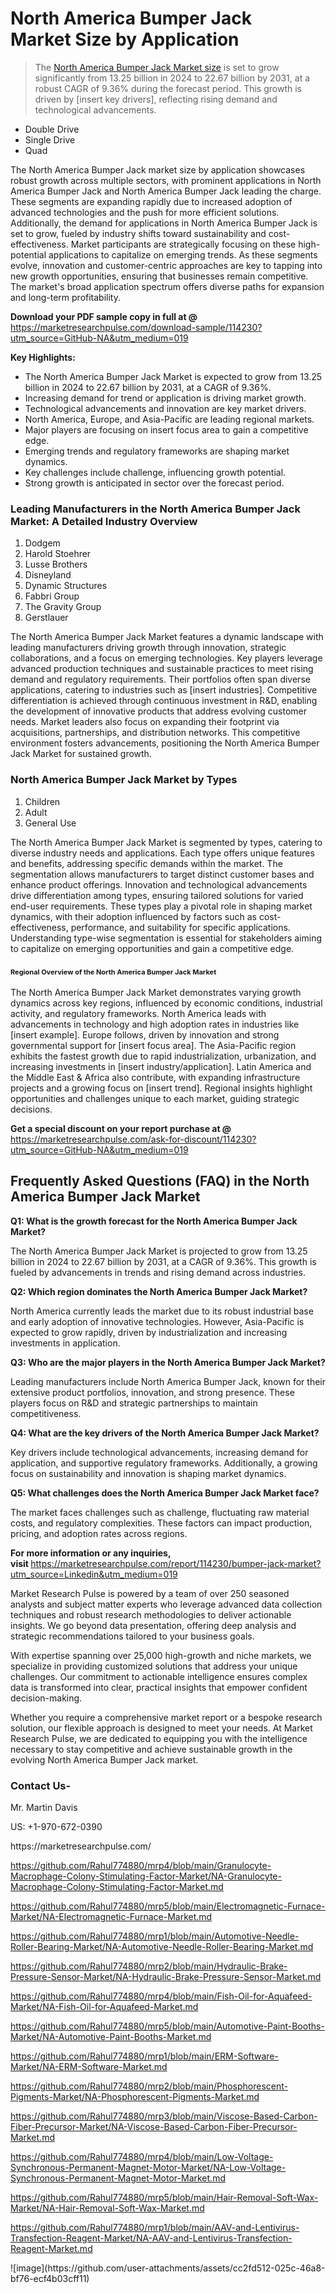 <h1>North America Bumper Jack Market&nbsp;Size by Application</h1><blockquote><p>The <a href="https://marketresearchpulse.com/download-sample/114230?utm_source=GitHub-NA&amp;utm_medium=019">North America Bumper Jack Market size</a> is set to grow significantly from 13.25 billion in 2024 to 22.67 billion by 2031, at a robust CAGR of 9.36% during the forecast period. This growth is driven by [insert key drivers], reflecting rising demand and technological advancements.</p></blockquote><ul><li>Double Drive<li> Single Drive<li> Quad</li></ul><p>The North America Bumper Jack market size by application showcases robust growth across multiple sectors, with prominent applications in North America Bumper Jack and North America Bumper Jack leading the charge. These segments are expanding rapidly due to increased adoption of advanced technologies and the push for more efficient solutions. Additionally, the demand for applications in North America Bumper Jack is set to grow, fueled by industry shifts toward sustainability and cost-effectiveness. Market participants are strategically focusing on these high-potential applications to capitalize on emerging trends. As these segments evolve, innovation and customer-centric approaches are key to tapping into new growth opportunities, ensuring that businesses remain competitive. The market's broad application spectrum offers diverse paths for expansion and long-term profitability.</p><p><strong>Download your PDF sample copy in full at @ </strong><a href="https://marketresearchpulse.com/download-sample/114230?utm_source=GitHub-NA&amp;utm_medium=019">https://marketresearchpulse.com/download-sample/114230?utm_source=GitHub-NA&amp;utm_medium=019</a></p><p><strong>Key Highlights: </strong></p><ul><li>The North America Bumper Jack Market is expected to grow from 13.25 billion in 2024 to 22.67 billion by 2031, at a CAGR of 9.36%.</li><li>Increasing demand for trend or application is driving market growth.</li><li>Technological advancements and innovation are key market drivers.</li><li>North America, Europe, and Asia-Pacific are leading regional markets.</li><li>Major players are focusing on insert focus area to gain a competitive edge.</li><li>Emerging trends and regulatory frameworks are shaping market dynamics.</li><li>Key challenges include challenge, influencing growth potential.</li><li>Strong growth is anticipated in sector over the forecast period.</li></ul><h3>Leading Manufacturers in the North America Bumper Jack Market: A Detailed Industry Overview</h3><ol><li>Dodgem</li><li>Harold Stoehrer</li><li>Lusse Brothers</li><li>Disneyland</li><li>Dynamic Structures</li><li>Fabbri Group</li><li>The Gravity Group</li><li>Gerstlauer</li></ol><div class="flex max-w-full flex-col flex-grow"><div class="min-h-8 text-message flex w-full flex-col items-end gap-2 whitespace-normal break-words [.text-message+&amp;]:mt-5" dir="auto" data-message-author-role="assistant" data-message-id="fd8432e4-4910-450d-b182-61b7bfb0a01f" data-message-model-slug="gpt-4o"><div class="flex w-full flex-col gap-1 empty:hidden first:pt-[3px]"><div class="markdown prose w-full break-words dark:prose-invert light"><p>The North America Bumper Jack Market features a dynamic landscape with leading manufacturers driving growth through innovation, strategic collaborations, and a focus on emerging technologies. Key players leverage advanced production techniques and sustainable practices to meet rising demand and regulatory requirements. Their portfolios often span diverse applications, catering to industries such as [insert industries]. Competitive differentiation is achieved through continuous investment in R&amp;D, enabling the development of innovative products that address evolving customer needs. Market leaders also focus on expanding their footprint via acquisitions, partnerships, and distribution networks. This competitive environment fosters advancements, positioning the North America Bumper Jack Market for sustained growth.</p></div></div></div></div><h3>North America Bumper Jack Market by Types</h3><ol><li>Children<li> Adult<li> General Use</li></ol><div class="flex max-w-full flex-col flex-grow"><div class="min-h-8 text-message flex w-full flex-col items-end gap-2 whitespace-normal break-words [.text-message+&amp;]:mt-5" dir="auto" data-message-author-role="assistant" data-message-id="084470be-0bb7-4664-bddf-5156b4f41249" data-message-model-slug="gpt-4o-mini"><div class="flex w-full flex-col gap-1 empty:hidden first:pt-[3px]"><div class="markdown prose w-full break-words dark:prose-invert light"><p>The North America Bumper Jack Market is segmented by types, catering to diverse industry needs and applications. Each type offers unique features and benefits, addressing specific demands within the market. The segmentation allows manufacturers to target distinct customer bases and enhance product offerings. Innovation and technological advancements drive differentiation among types, ensuring tailored solutions for varied end-user requirements. These types play a pivotal role in shaping market dynamics, with their adoption influenced by factors such as cost-effectiveness, performance, and suitability for specific applications. Understanding type-wise segmentation is essential for stakeholders aiming to capitalize on emerging opportunities and gain a competitive edge.</p></div></div></div></div><h3><span style="font-size: 11px;">Regional Overview of the North America Bumper Jack Market</span></h3><div class="flex max-w-full flex-col flex-grow"><div class="min-h-8 text-message flex w-full flex-col items-end gap-2 whitespace-normal break-words [.text-message+&amp;]:mt-5" dir="auto" data-message-author-role="assistant" data-message-id="e9038762-ce64-4e30-91c9-9bd413514231" data-message-model-slug="gpt-4o-mini"><div class="flex w-full flex-col gap-1 empty:hidden first:pt-[3px]"><div class="markdown prose w-full break-words dark:prose-invert light"><p>The North America Bumper Jack Market demonstrates varying growth dynamics across key regions, influenced by economic conditions, industrial activity, and regulatory frameworks. North America leads with advancements in technology and high adoption rates in industries like [insert example]. Europe follows, driven by innovation and strong governmental support for [insert focus area]. The Asia-Pacific region exhibits the fastest growth due to rapid industrialization, urbanization, and increasing investments in [insert industry/application]. Latin America and the Middle East &amp; Africa also contribute, with expanding infrastructure projects and a growing focus on [insert trend]. Regional insights highlight opportunities and challenges unique to each market, guiding strategic decisions.</p></div></div></div></div><p><strong>Get a special discount on your report purchase at @ </strong><a href="https://marketresearchpulse.com/ask-for-discount/114230?utm_source=GitHub-NA&amp;utm_medium=019">https://marketresearchpulse.com/ask-for-discount/114230?utm_source=GitHub-NA&amp;utm_medium=019</a></p><h2>Frequently Asked Questions (FAQ) in the North America Bumper Jack Market</h2><p><strong>Q1: What is the growth forecast for the North America Bumper Jack Market?</strong></p><p>The North America Bumper Jack Market is projected to grow from 13.25 billion in 2024 to 22.67 billion by 2031, at a CAGR of 9.36%. This growth is fueled by advancements in trends and rising demand across industries.</p><p><strong>Q2: Which region dominates the North America Bumper Jack Market?</strong></p><p>North America currently leads the market due to its robust industrial base and early adoption of innovative technologies. However, Asia-Pacific is expected to grow rapidly, driven by industrialization and increasing investments in application.</p><p><strong>Q3: Who are the major players in the North America Bumper Jack Market?</strong></p><p>Leading manufacturers include North America Bumper Jack, known for their extensive product portfolios, innovation, and strong presence. These players focus on R&amp;D and strategic partnerships to maintain competitiveness.</p><p><strong>Q4: What are the key drivers of the North America Bumper Jack Market?</strong></p><p>Key drivers include technological advancements, increasing demand for application, and supportive regulatory frameworks. Additionally, a growing focus on sustainability and innovation is shaping market dynamics.</p><p><strong>Q5: What challenges does the North America Bumper Jack Market face?</strong></p><p>The market faces challenges such as challenge, fluctuating raw material costs, and regulatory complexities. These factors can impact production, pricing, and adoption rates across regions.</p><p><strong>For more information or any inquiries, visit&nbsp;</strong><a href="https://marketresearchpulse.com/report/114230/bumper-jack-market?utm_source=Linkedin&utm_medium=019">https://marketresearchpulse.com/report/114230/bumper-jack-market?utm_source=Linkedin&utm_medium=019</a></p><p>Market Research Pulse is powered by a team of over 250 seasoned analysts and subject matter experts who leverage advanced data collection techniques and robust research methodologies to deliver actionable insights. We go beyond data presentation, offering deep analysis and strategic recommendations tailored to your business goals.</p><p>With expertise spanning over 25,000 high-growth and niche markets, we specialize in providing customized solutions that address your unique challenges. Our commitment to actionable intelligence ensures complex data is transformed into clear, practical insights that empower confident decision-making.</p><p>Whether you require a comprehensive market report or a bespoke research solution, our flexible approach is designed to meet your needs. At Market Research Pulse, we are dedicated to equipping you with the intelligence necessary to stay competitive and achieve sustainable growth in the evolving North America Bumper Jack market.</p><h3><strong>Contact Us-</strong></h3><p>Mr. Martin Davis</p><p>US: +1-970-672-0390</p><p>https://marketresearchpulse.com/</p><p><a href="https://github.com/Rahul774880/mrp4/blob/main/Granulocyte-Macrophage-Colony-Stimulating-Factor-Market/NA-Granulocyte-Macrophage-Colony-Stimulating-Factor-Market.md">https://github.com/Rahul774880/mrp4/blob/main/Granulocyte-Macrophage-Colony-Stimulating-Factor-Market/NA-Granulocyte-Macrophage-Colony-Stimulating-Factor-Market.md</a></p><p><a href="https://github.com/Rahul774880/mrp5/blob/main/Electromagnetic-Furnace-Market/NA-Electromagnetic-Furnace-Market.md">https://github.com/Rahul774880/mrp5/blob/main/Electromagnetic-Furnace-Market/NA-Electromagnetic-Furnace-Market.md</a></p><p><a href="https://github.com/Rahul774880/mrp1/blob/main/Automotive-Needle-Roller-Bearing-Market/NA-Automotive-Needle-Roller-Bearing-Market.md">https://github.com/Rahul774880/mrp1/blob/main/Automotive-Needle-Roller-Bearing-Market/NA-Automotive-Needle-Roller-Bearing-Market.md</a></p><p><a href="https://github.com/Rahul774880/mrp2/blob/main/Hydraulic-Brake-Pressure-Sensor-Market/NA-Hydraulic-Brake-Pressure-Sensor-Market.md">https://github.com/Rahul774880/mrp2/blob/main/Hydraulic-Brake-Pressure-Sensor-Market/NA-Hydraulic-Brake-Pressure-Sensor-Market.md</a></p><p><a href="https://github.com/Rahul774880/mrp4/blob/main/Fish-Oil-for-Aquafeed-Market/NA-Fish-Oil-for-Aquafeed-Market.md">https://github.com/Rahul774880/mrp4/blob/main/Fish-Oil-for-Aquafeed-Market/NA-Fish-Oil-for-Aquafeed-Market.md</a></p><p><a href="https://github.com/Rahul774880/mrp5/blob/main/Automotive-Paint-Booths-Market/NA-Automotive-Paint-Booths-Market.md">https://github.com/Rahul774880/mrp5/blob/main/Automotive-Paint-Booths-Market/NA-Automotive-Paint-Booths-Market.md</a></p><p><a href="https://github.com/Rahul774880/mrp1/blob/main/ERM-Software-Market/NA-ERM-Software-Market.md">https://github.com/Rahul774880/mrp1/blob/main/ERM-Software-Market/NA-ERM-Software-Market.md</a></p><p><a href="https://github.com/Rahul774880/mrp2/blob/main/Phosphorescent-Pigments-Market/NA-Phosphorescent-Pigments-Market.md">https://github.com/Rahul774880/mrp2/blob/main/Phosphorescent-Pigments-Market/NA-Phosphorescent-Pigments-Market.md</a></p><p><a href="https://github.com/Rahul774880/mrp3/blob/main/Viscose-Based-Carbon-Fiber-Precursor-Market/NA-Viscose-Based-Carbon-Fiber-Precursor-Market.md">https://github.com/Rahul774880/mrp3/blob/main/Viscose-Based-Carbon-Fiber-Precursor-Market/NA-Viscose-Based-Carbon-Fiber-Precursor-Market.md</a></p><p><a href="https://github.com/Rahul774880/mrp4/blob/main/Low-Voltage-Synchronous-Permanent-Magnet-Motor-Market/NA-Low-Voltage-Synchronous-Permanent-Magnet-Motor-Market.md">https://github.com/Rahul774880/mrp4/blob/main/Low-Voltage-Synchronous-Permanent-Magnet-Motor-Market/NA-Low-Voltage-Synchronous-Permanent-Magnet-Motor-Market.md</a></p><p><a href="https://github.com/Rahul774880/mrp5/blob/main/Hair-Removal-Soft-Wax-Market/NA-Hair-Removal-Soft-Wax-Market.md">https://github.com/Rahul774880/mrp5/blob/main/Hair-Removal-Soft-Wax-Market/NA-Hair-Removal-Soft-Wax-Market.md</a></p><p><a href="https://github.com/Rahul774880/mrp1/blob/main/AAV-and-Lentivirus-Transfection-Reagent-Market/NA-AAV-and-Lentivirus-Transfection-Reagent-Market.md">https://github.com/Rahul774880/mrp1/blob/main/AAV-and-Lentivirus-Transfection-Reagent-Market/NA-AAV-and-Lentivirus-Transfection-Reagent-Market.md</a></p>
![image](https://github.com/user-attachments/assets/cc2fd512-025c-46a8-bf76-ecf4b03cff11)
